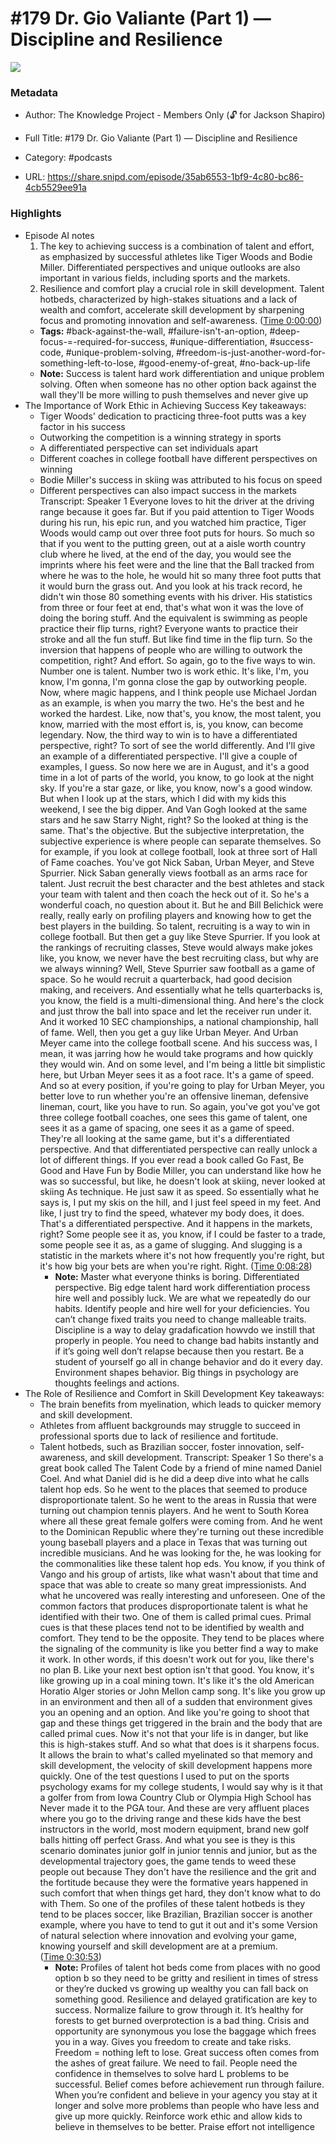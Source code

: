 # #179 Dr. Gio Valiante (Part 1) —  Discipline and Resilience

![](https://wsrv.nl/?url=https%3A%2F%2Fcdn.supercast.com%2Fchannel%2F131%2Fartwork%2Flarge-7ae3c2d97a3bab76782035e4cea0046a.png&w=100&h=100)

### Metadata

- Author: The Knowledge Project - Members Only (🔓 for Jackson Shapiro)
- Full Title: #179 Dr. Gio Valiante (Part 1) —  Discipline and Resilience
- Category: #podcasts



- URL: https://share.snipd.com/episode/35ab6553-1bf9-4c80-bc86-4cb5529ee91a

### Highlights

- Episode AI notes
  1. The key to achieving success is a combination of talent and effort, as emphasized by successful athletes like Tiger Woods and Bodie Miller. Differentiated perspectives and unique outlooks are also important in various fields, including sports and the markets.
  2. Resilience and comfort play a crucial role in skill development. Talent hotbeds, characterized by high-stakes situations and a lack of wealth and comfort, accelerate skill development by sharpening focus and promoting innovation and self-awareness. ([Time 0:00:00](https://share.snipd.com/episode-takeaways/29887312-1fc0-4192-b942-db1f2b6fa5f0))
    - **Tags:** #back-against-the-wall, #failure-isn't-an-option, #deep-focus-=-required-for-success, #unique-differentiation, #success-code, #unique-problem-solving, #freedom-is-just-another-word-for-something-left-to-lose, #good-enemy-of-great, #no-back-up-life
    - **Note:** Success is talent hard work differentiation and unique problem solving. Often when someone has no other option back against the wall they'll be more willing to push themselves and never give up
- The Importance of Work Ethic in Achieving Success
  Key takeaways:
  - Tiger Woods' dedication to practicing three-foot putts was a key factor in his success
  - Outworking the competition is a winning strategy in sports
  - A differentiated perspective can set individuals apart
  - Different coaches in college football have different perspectives on winning
  - Bodie Miller's success in skiing was attributed to his focus on speed
  - Different perspectives can also impact success in the markets
  Transcript:
  Speaker 1
  Everyone loves to hit the driver at the driving range because it goes far. But if you paid attention to Tiger Woods during his run, his epic run, and you watched him practice, Tiger Woods would camp out over three foot puts for hours. So much so that if you went to the putting green, out at a aisle worth country club where he lived, at the end of the day, you would see the imprints where his feet were and the line that the Ball tracked from where he was to the hole, he would hit so many three foot putts that it would burn the grass out. And you look at his track record, he didn't win those 80 something events with his driver. His statistics from three or four feet at end, that's what won it was the love of doing the boring stuff. And the equivalent is swimming as people practice their flip turns, right? Everyone wants to practice their stroke and all the fun stuff. But like find time in the flip turn. So the inversion that happens of people who are willing to outwork the competition, right? And effort. So again, go to the five ways to win. Number one is talent. Number two is work ethic. It's like, I'm, you know, I'm gonna, I'm gonna close the gap by outworking people. Now, where magic happens, and I think people use Michael Jordan as an example, is when you marry the two. He's the best and he worked the hardest. Like, now that's, you know, the most talent, you know, married with the most effort is, is, you know, can become legendary. Now, the third way to win is to have a differentiated perspective, right? To sort of see the world differently. And I'll give an example of a differentiated perspective. I'll give a couple of examples, I guess. So now here we are in August, and it's a good time in a lot of parts of the world, you know, to go look at the night sky. If you're a star gaze, or like, you know, now's a good window. But when I look up at the stars, which I did with my kids this weekend, I see the big dipper. And Van Gogh looked at the same stars and he saw Starry Night, right? So the looked at thing is the same. That's the objective. But the subjective interpretation, the subjective experience is where people can separate themselves. So for example, if you look at college football, look at three sort of Hall of Fame coaches. You've got Nick Saban, Urban Meyer, and Steve Spurrier. Nick Saban generally views football as an arms race for talent. Just recruit the best character and the best athletes and stack your team with talent and then coach the heck out of it. So he's a wonderful coach, no question about it. But he and Bill Belichick were really, really early on profiling players and knowing how to get the best players in the building. So talent, recruiting is a way to win in college football. But then get a guy like Steve Spurrier. If you look at the rankings of recruiting classes, Steve would always make jokes like, you know, we never have the best recruiting class, but why are we always winning? Well, Steve Spurrier saw football as a game of space. So he would recruit a quarterback, had good decision making, and receivers. And essentially what he tells quarterbacks is, you know, the field is a multi-dimensional thing. And here's the clock and just throw the ball into space and let the receiver run under it. And it worked 10 SEC championships, a national championship, hall of fame. Well, then you get a guy like Urban Meyer. And Urban Meyer came into the college football scene. And his success was, I mean, it was jarring how he would take programs and how quickly they would win. And on some level, and I'm being a little bit simplistic here, but Urban Meyer sees it as a foot race. It's a game of speed. And so at every position, if you're going to play for Urban Meyer, you better love to run whether you're an offensive lineman, defensive lineman, court, like you have to run. So again, you've got you've got three college football coaches, one sees this game of talent, one sees it as a game of spacing, one sees it as a game of speed. They're all looking at the same game, but it's a differentiated perspective. And that differentiated perspective can really unlock a lot of different things. If you ever read a book called Go Fast, Be Good and Have Fun by Bodie Miller, you can understand like how he was so successful, but like, he doesn't look at skiing, never looked at skiing As technique. He just saw it as speed. So essentially what he says is, I put my skis on the hill, and I just feel speed in my feet. And like, I just try to find the speed, whatever my body does, it does. That's a differentiated perspective. And it happens in the markets, right? Some people see it as, you know, if I could be faster to a trade, some people see it as, as a game of slugging. And slugging is a statistic in the markets where it's not how frequently you're right, but it's how big your bets are when you're right. Right. ([Time 0:08:28](https://share.snipd.com/snip/efdfbb1d-7e69-46bd-b679-79e819fcef7b))
    - **Note:** Master what everyone thinks is boring. Differentiated perspective. Big edge talent hard work differentiation process hire well and possibly luck. We are what we repeatedly do our habits. Identify people and hire well for your deficiencies. You can’t change fixed traits you need to change malleable traits. Discipline is a way to delay gradafication howvdo we instill that properly in people. You need to change bad habits instantly and if it’s going well don’t relapse because then you restart. Be a student of yourself go all in change behavior and do it every day. Environment shapes behavior. Big things in psychology are thoughts feelings and actions.
- The Role of Resilience and Comfort in Skill Development
  Key takeaways:
  - The brain benefits from myelination, which leads to quicker memory and skill development.
  - Athletes from affluent backgrounds may struggle to succeed in professional sports due to lack of resilience and fortitude.
  - Talent hotbeds, such as Brazilian soccer, foster innovation, self-awareness, and skill development.
  Transcript:
  Speaker 1
  So there's a great book called The Talent Code by a friend of mine named Daniel Coel. And what Daniel did is he did a deep dive into what he calls talent hop eds. So he went to the places that seemed to produce disproportionate talent. So he went to the areas in Russia that were turning out champion tennis players. And he went to South Korea where all these great female golfers were coming from. And he went to the Dominican Republic where they're turning out these incredible young baseball players and a place in Texas that was turning out incredible musicians. And he was looking for the, he was looking for the commonalities like these talent hop eds. You know, if you think of Vango and his group of artists, like what wasn't about that time and space that was able to create so many great impressionists. And what he uncovered was really interesting and unforeseen. One of the common factors that produces disproportionate talent is what he identified with their two. One of them is called primal cues. Primal cues is that these places tend not to be identified by wealth and comfort. They tend to be the opposite. They tend to be places where the signaling of the community is like you better find a way to make it work. In other words, if this doesn't work out for you, like there's no plan B. Like your next best option isn't that good. You know, it's like growing up in a coal mining town. It's like it's the old American Horatio Alger stories or John Mellon camp song. It's like you grow up in an environment and then all of a sudden that environment gives you an opening and an option. And like you're going to shoot that gap and these things get triggered in the brain and the body that are called primal cues. Now it's not that your life is in danger, but like this is high-stakes stuff. And so what that does is it sharpens focus. It allows the brain to what's called myelinated so that memory and skill development, the velocity of skill development happens more quickly. One of the test questions I used to put on the sports psychology exams for my college students, I would say why is it that a golfer from from Iowa Country Club or Olympia High School has Never made it to the PGA tour. And these are very affluent places where you go to the driving range and these kids have the best instructors in the world, most modern equipment, brand new golf balls hitting off perfect Grass. And what you see is they is this scenario dominates junior golf in junior tennis and junior, but as the developmental trajectory goes, the game tends to weed these people out because They don't have the resilience and the grit and the fortitude because they were the formative years happened in such comfort that when things get hard, they don't know what to do with Them. So one of the profiles of these talent hotbeds is they tend to be places soccer, like Brazilian, Brazilian soccer is another example, where you have to tend to gut it out and it's some Version of natural selection where innovation and evolving your game, knowing yourself and skill development are at a premium. ([Time 0:30:53](https://share.snipd.com/snip/18929aa2-514f-4012-9a14-20eb1d71f12b))
    - **Note:** Profiles of talent hot beds come from places with no good option b so they need to be gritty and resilient in times of stress or they’re ducked vs growing up wealthy you can fall back on something good. Resilience and delayed gratification are key to success. Normalize failure to grow through it. It’s healthy for forests to get burned overprotection is a bad thing. Crisis and opportunity are synonymous you lose the baggage which frees you in a way. Gives you freedom to create and take risks. Freedom = nothing left to lose. Great success often comes from the ashes of great failure. We need to fail. People need the confidence in themselves to solve hard L problems to be successful. Belief comes before achievement run through failure. When you’re confident and believe in your agency you stay at it longer and solve more problems than people who have less and give up more quickly. Reinforce work ethic and allow kids to believe in themselves to be better. Praise effort not intelligence
